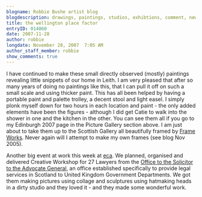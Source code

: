 ```yaml
---
blogname: Robbie Bushe artist blog
blogdescription: drawings, paintings, studios, exhibtions, comment, news as they happen to Robbie Bushe
title: the wellington place factor
entryID: 014060
date: 2007-11-28
author: robbie
longdate: November 28, 2007  7:05 AM
author_staff_member: robbie
show_comments: true
---
```


<p>I have continued to make these small directly observed (mostly) paintings revealing little snippets of our home in Leith. I am very pleased that after so many years of doing no paintings like this, that I can pull it off on such a small scale and using thicker paint. This has all been helped by having a portable paint and palette trolley, a decent stool and light easel. I simply plonk myself down for two hours in each location and paint - the only added elements have been the figures - although I did get Catie to walk into the shower in one and the kitchen in the other. You can see them all if you go to my Edinburgh 2007 page in the Picture Gallery section above. I am just about to take them up to the Scottish Gallery all beautifully framed by <a href="http://framework-edinburgh.co.uk/">Frame Works</a>. Never again will I attempt to make my own frames (see blog Nov 2005).</p>

<p>Another big event at work this week at <a href="http://www.eca.ac.uk">eca</a>. We planned, organised and delivered Creative Workshop for 27 Lawyers from the <a href="http://www.oag.gov.uk/OfficeSolicitor.htm">Office to the Solicitor to the Advocate General</a>, an office established specifically to provide legal services in Scotland to United Kingdom Government Departments. We got them making pictures using collage and sculptures using hatmaking heads in a dirty studio and they loved it - and they made some wonderful work.</p>

